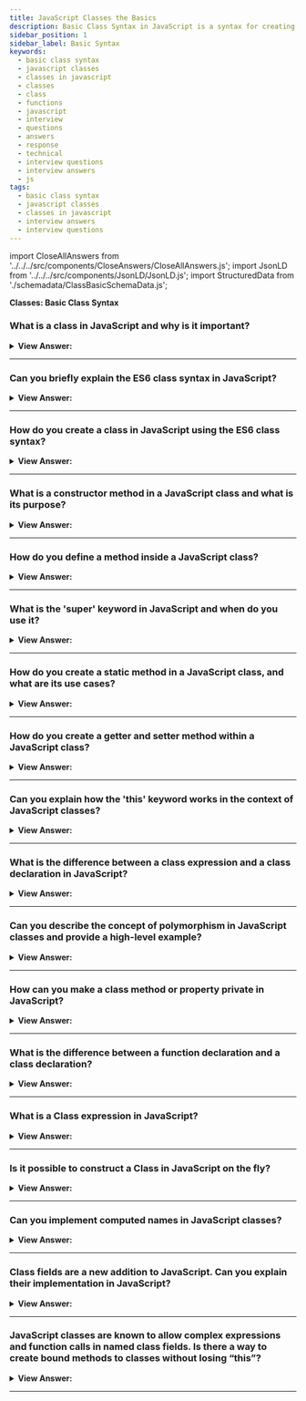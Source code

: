 ```yaml
---
title: JavaScript Classes the Basics
description: Basic Class Syntax in JavaScript is a syntax for creating a class in JavaScript. Classes are a template for creating objects.
sidebar_position: 1
sidebar_label: Basic Syntax
keywords:
  - basic class syntax
  - javascript classes
  - classes in javascript
  - classes
  - class
  - functions
  - javascript
  - interview
  - questions
  - answers
  - response
  - technical
  - interview questions
  - interview answers
  - js
tags:
  - basic class syntax
  - javascript classes
  - classes in javascript
  - interview answers
  - interview questions
---
```


import CloseAllAnswers from '../../../src/components/CloseAnswers/CloseAllAnswers.js';
import JsonLD from '../../../src/components/JsonLD/JsonLD.js';
import StructuredData from './schemadata/ClassBasicSchemaData.js';

<JsonLD data={StructuredData} />

<head>
  <title>Basic Class Syntax | JavaScript Frontend Phone Interview</title>
</head>

**Classes: Basic Class Syntax**

<CloseAllAnswers />

### What is a class in JavaScript and why is it important?

<details>
  <summary><strong>View Answer:</strong></summary>
  <div>
  <div><strong>Interview Response:</strong> A class in JavaScript is a blueprint for creating objects with shared properties and methods. It provides a convenient way to encapsulate related code, enabling inheritance, promoting code reuse, and improving readability.
</div><br />
  <div><strong>Technical Response:</strong> Classes are a template for creating objects. They encapsulate data with code to work on that data. Classes in JS are built on prototypes and have the same syntax and semantics that do not get shared with ES5 class-like semantics. Classes are, in fact, "special functions", and just as you can define function expressions and function declarations, the class syntax has two components: class expressions and class declarations.
</div><br />
  <div><strong className="codeExample">Code Example:</strong><br /><br />

  <div></div>

```js
class MyClass {
  // class methods
  constructor() { ... }
  method1() { ... }
  method2() { ... }
  method3() { ... }
  ...
}
```

  </div>
  </div>
</details>

---

### Can you briefly explain the ES6 class syntax in JavaScript?

<details>
  <summary><strong>View Answer:</strong></summary>
  <div>
  <div><strong>Interview Response:</strong> ES6 class syntax is a cleaner, more concise way to create classes in JavaScript, using the 'class' keyword, constructors, and methods. It simplifies inheritance and improves code readability.
  </div>
  </div>
</details>

---

### How do you create a class in JavaScript using the ES6 class syntax?

<details>
  <summary><strong>View Answer:</strong></summary>
  <div>
  <div><strong>Interview Response:</strong> To create a class in JavaScript using ES6 syntax, use the 'class' keyword, followed by the class name, and then define a constructor and methods inside the class body using curly braces.
  </div><br />
  <div><strong className="codeExample">Code Example:</strong><br /><br />

  <div></div>

```js
class MyClass {
  // constructor
  constructor() {
    // do something
  }

  // methods
  method1() {
    // do something
  }

  method2() {
    // do something
  }
}
```

  </div>
  </div>
</details>

---

### What is a constructor method in a JavaScript class and what is its purpose?

<details>
  <summary><strong>View Answer:</strong></summary>
  <div>
  <div><strong>Interview Response:</strong> A constructor method in a JavaScript class is a special function that initializes new objects. It sets default properties and behaviors for instances created from the class.
  </div><br />
  <div><strong className="codeExample">Code Example:</strong><br /><br />

  <div></div>

```js

class UserClass {

  constructor(name) {
    this.name = name;
  }

  sayHi() {
    console.log(`Hello, ${this.name}`);
  }

}

// Usage:
let user = new UserClass("Javascript!");
user.sayHi(); // Hello, JavaScript!
```

  </div>
  </div>
</details>

---

### How do you define a method inside a JavaScript class?

<details>
  <summary><strong>View Answer:</strong></summary>
  <div>
  <div><strong>Interview Response:</strong> To define a method inside a JavaScript class, write the method name followed by parentheses and curly braces, containing the method's logic, within the class body. There is no need for the 'function' keyword in classes.
  </div><br />
  <div><strong className="codeExample">Code Example:</strong><br /><br />

  <div></div>

```js
class MyClass {
  constructor() {
    this.name = "JavaScript!";
  }

  // This is a Class method
  sayHello() {
    return "Hello, my name is " + this.name; // Hello, my name is JavaScript!
  }
}
```

  </div>
  </div>
</details>

---

### What is the 'super' keyword in JavaScript and when do you use it?

<details>
  <summary><strong>View Answer:</strong></summary>
  <div>
  <div><strong>Interview Response:</strong> The 'super' keyword in JavaScript refers to the parent class, used within a subclass constructor to call the parent constructor, ensuring proper inheritance of properties and methods.
  </div><br />
  <div><strong className="codeExample">Code Example:</strong><br /><br />

  <div></div>

```js
class Car {
  constructor(brand) {
    this.carname = brand;
  }
  present() {
    return 'I have a ' + this.carname;
  }
}

class Model extends Car {
  constructor(brand, mod) {
    super(brand); // calling super
    this.model = mod;
  }
  show() {
    return this.present() + ', it is a ' + this.model;
  }
}

mycar = new Model("Ford", "Mustang");
console.log(mycar.present()); // I have a Ford
console.log(mycar.show()); // I have a Ford, it is a Mustang
```

  </div>
  </div>
</details>

---

### How do you create a static method in a JavaScript class, and what are its use cases?

<details>
  <summary><strong>View Answer:</strong></summary>
  <div>
  <div><strong>Interview Response:</strong> To create a static method in a JavaScript class, you use the 'static' keyword before the method definition. Static methods are called on the class itself, not instances, often used for utility functions or factory methods.
  </div><br />
  <div><strong className="codeExample">Code Example:</strong><br /><br />

  <div></div>

```js
class MathUtils {
  static multiply(a, b) {
    return a * b;
  }
}

console.log(MathUtils.multiply(2, 3)); // Output: 6
```

  </div>
  </div>
</details>

---

### How do you create a getter and setter method within a JavaScript class?

<details>
  <summary><strong>View Answer:</strong></summary>
  <div>
  <div><strong>Interview Response:</strong> In a JavaScript class, you create getter and setter methods using 'get' and 'set' keywords before method names. Getters retrieve property values, while setters update property values while enforcing validation or triggering side effects.
  </div><br />
  <div><strong className="codeExample">Code Example:</strong><br /><br />

  <div></div>

```js
class Circle {
  constructor(radius) {
    this.radius = radius;
  }

  get diameter() {
    return this.radius * 2;
  }

  set diameter(diameter) {
    this.radius = diameter / 2;
  }
}

const circle = new Circle(5);
console.log(circle.diameter); // Output: 10

circle.diameter = 14;
console.log(circle.radius); // Output: 7
```

  </div>
  </div>
</details>

---

### Can you explain how the 'this' keyword works in the context of JavaScript classes?

<details>
  <summary><strong>View Answer:</strong></summary>
  <div>
  <div><strong>Interview Response:</strong> The 'this' keyword in JavaScript classes refers to the instance of the class that called the method. It can be used to access and modify instance properties and methods within the class.
  </div><br />
  <div><strong className="codeExample">Code Example:</strong><br /><br />

  <div></div>

```js
class Person {
  constructor(name) {
    this.name = name; // using the this keyword
  }

  sayHello() {
    console.log(`Hello, my name is ${this.name}!.`); // using the this keyword
  }
}

const person1 = new Person('JavaScript');
person1.sayHello(); // Output: Hello, my name is JavaScript!

const person2 = new Person('Joe');
person2.sayHello(); // Output: Hello, my name is Joe.

```

  </div>
  </div>
</details>

---

### What is the difference between a class expression and a class declaration in JavaScript?

<details>
  <summary><strong>View Answer:</strong></summary>
  <div>
  <div><strong>Interview Response:</strong> A class declaration in JavaScript defines a named class using the class keyword, while a class expression creates an unnamed or named class without requiring the class keyword. Class expressions are typically used in variable assignments, as arguments, or inside other expressions.
  </div><br />
  <div><strong className="codeExample">Code Example:</strong><br /><br />

  <div></div>

**Class Expression**

```js
const MyClass = class {
  constructor() {
    this.name = "MyClass";
  }
};
```

**Class Declaration**

```js
class MyClass {
  constructor() {
    this.name = "MyClass";
  }
};
```

  </div>
  </div>
</details>

---

### Can you describe the concept of polymorphism in JavaScript classes and provide a high-level example?

<details>
  <summary><strong>View Answer:</strong></summary>
  <div>
  <div><strong>Interview Response:</strong> Polymorphism in JavaScript classes refers to the ability of different classes to share a common interface, allowing objects of different classes to be used interchangeably. Example: Shape classes (Circle, Square) sharing a calculateArea() method
  </div><br />
  <div><strong className="codeExample">Code Example:</strong><br /><br />

  <div></div>

```js
class Shape {
  calculateArea() {
    // Common interface for calculating area
  }
}

class Circle extends Shape {
  constructor(radius) {
    super();
    this.radius = radius;
  }

  calculateArea() {
    return Math.PI * this.radius ** 2;
  }
}

class Square extends Shape {
  constructor(sideLength) {
    super();
    this.sideLength = sideLength;
  }

  calculateArea() {
    return this.sideLength ** 2;
  }
}

// Usage
const circle = new Circle(5);
const square = new Square(4);

console.log(circle.calculateArea()); // Output: 78.53981633974483
console.log(square.calculateArea()); // Output: 16
```

  </div>
  </div>
</details>

---

### How can you make a class method or property private in JavaScript?

<details>
  <summary><strong>View Answer:</strong></summary>
  <div>
  <div><strong>Interview Response:</strong> In JavaScript, you can make a class method or property private by using the hash (#) symbol before its name. Private methods and properties are only accessible within the class they're defined in.
  </div><br />
  <div><strong className="codeExample">Code Example:</strong><br /><br />

  <div></div>

```javascript
class MyClass {
  #privateProperty = "I'm private!";

  #privateMethod() {
    return 'Hello from private method!';
  }

  usePrivate() {
    return this.#privateMethod() + ' ' + this.#privateProperty;
  }
}

let instance = new MyClass();
console.log(instance.usePrivate()); // "Hello from private method! I'm private!"
// console.log(instance.#privateMethod()); // This would throw an error
// console.log(instance.#privateProperty); // This would also throw an error
```

In this code, `#privateProperty` and `#privateMethod` are private, meaning they can only be accessed from within the `MyClass` class. The `usePrivate` method is public and can access the private members. If you uncomment the last two lines and try to access the private members directly, JavaScript will throw an error.

  </div>
  </div>
</details>

---

### What is the difference between a function declaration and a class declaration?

<details>
  <summary><strong>View Answer:</strong></summary>
  <div>
  <div><strong>Interview Response:</strong> A significant difference between a function declaration and a class declaration is that a function declaration gets hoisted, and class declarations are not. Another difference is that those function declarations get declared at any point in your code.
</div><br />
  <div><strong className="codeExample">Code Example:</strong><br /><br />

  <div></div>

```js
const p = new Rectangle(); // ReferenceError

class Rectangle {}

////////////////////////////////////

console.log("Square Feet: " + rectSqFt(60,30))
// no error, returns Square Feet: 1800

// Function Declaration
function rectSqFt(height, width) {  function gets hoisted / initialized
    let squareFeet = height * width;
    return squareFeet;
}
```

:::note
You first need to declare your class and then access it. Otherwise, code like the following throw a Reference Error.
:::

  </div>
  </div>
</details>

---

### What is a Class expression in JavaScript?

<details>
  <summary><strong>View Answer:</strong></summary>
  <div>
  <div><strong>Interview Response:</strong> A class expression is another way to define a class. Class expressions can be named or unnamed. The name given to a named class expression is local to the class's body. (it can be retrieved through the class's (not an instance) name property, though). In a named class expression, it is visible inside the class only.
</div><br />
  <div><strong className="codeExample">Code Example:</strong><br /><br />

  <div></div>

```js
// unnamed
let Rectangle = class {
  constructor(height, width) {
    this.height = height;
    this.width = width;
  }
};

console.log(Rectangle.name);
// output: "Rectangle"

// named
let Rectangle = class Rectangle2 {
  constructor(height, width) {
    this.height = height;
    this.width = width;
  }
};

console.log(Rectangle.name);
// output: "Rectangle2"

console.log(Rectangle2);
// error, Rectangle2 name is not visible outside of the class
```

  </div>
  </div>
</details>

---

### Is it possible to construct a Class in JavaScript on the fly?

<details>
  <summary><strong>View Answer:</strong></summary>
  <div>
  <div><strong>Interview Response:</strong> Yes, it is accomplished by returning a class from a function and using the new operator to obtain a new class.
</div><br />
  <div><strong className="codeExample">Code Example:</strong><br /><br />

  <div></div>

```js
function makeClass(phrase, name) {
  // declare a class and return it
  return class {
    sayHi() {
      console.log(`${phrase}`);
    }
    sayHello() {
      console.log(`${phrase}, ${name}`);
    }
  };
}

// Create a new class
let User = makeClass('Hello', 'Jane');

new User().sayHi(); // Hello

new User().sayHello(); // Hello, Jane
```

  </div>
  </div>
</details>

---

### Can you implement computed names in JavaScript classes?

<details>
  <summary><strong>View Answer:</strong></summary>
  <div>
  <div><strong>Interview Response:</strong> Yes, you can implement computed names in JavaScript classes in the same fashion as in Object literals.
</div><br />
  <div><strong className="codeExample">Code Example:</strong><br /><br />

  <div></div>

```js
// Class Implementation
class User {
  ['say' + 'Hi']() {
    console.log('Hello');
  }
}

new User().sayHi(); // hello

// Computed property names (ES2015)
let prop = 'foo';
let o = {
  [prop]: 'hey',
  ['b' + 'ar']: 'there',
};
```

  </div>
  </div>
</details>

---

### Class fields are a new addition to JavaScript. Can you explain their implementation in JavaScript?

<details>
  <summary><strong>View Answer:</strong></summary>
  <div>
  <div><strong>Interview Response:</strong> Yes, class fields are a syntax that allows us to add properties to a class. It is implemented by adding a name property to a class and assigning a value to that property. The critical difference between class fields is that we set them on individual objects, not Class.prototype.
</div><br />
  <div><strong className="codeExample">Code Example:</strong><br /><br />

  <div></div>

```js
class User {
  name = 'John';

  sayHi() {
    alert(`Hello, ${this.name}!`);
  }
}

new User().sayHi(); // Hello, John!

// As you can see: Class.prototype returns undefined
let user = new User();
alert(user.name); // John
alert(User.prototype.name); // undefined

// You can also use more complex expressions and function calls
class User {
  name = prompt('Name, please?', 'John');
}

let user = new User();
alert(user.name); // John
```

  </div>
  </div>
</details>

---

### JavaScript classes are known to allow complex expressions and function calls in named class fields. Is there a way to create bound methods to classes without losing “this”?

<details>
  <summary><strong>View Answer:</strong></summary>
  <div>
  <div><strong>Interview Response:</strong> Yes, there are two approaches to “binding a method” to its class. They include passing a wrapper function such as setTimeout() or binding the method to the object constructor. We could use other options such as regular function declarations if necessary.
</div><br />
  <div><strong className="codeExample">Code Example:</strong><br /><br />

  <div></div>

```js
class Button {
  constructor(value) {
    // bind this.value in the constructor
    this.value = value;
  }
  click = () => {
    console.log(this.value);
  };
}

let button = new Button('hello');

setTimeout(button.click, 1000); /// hello, using setTimeout as a wrapper
```

:::note
You must use an arrow function as a method in the class, or you lose the value of “this”. Functions and class methods have their own “this”.
:::

  </div>
  </div>
</details>

---
